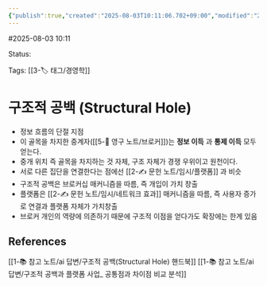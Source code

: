 ```yaml
---
{"publish":true,"created":"2025-08-03T10:11:06.702+09:00","modified":"2025-08-03T10:19:25.034+09:00","cssclasses":""}
---
```


#2025-08-03 10:11

Status: 

Tags: [[3-🏷️ 태그/경영학]]

# 구조적 공백 (Structural Hole)
- 정보 흐름의 단절 지점
- 이 골목을 차지한 중계자([[5-💎 영구 노트/브로커]])는 **정보 이득** 과 **통제 이득** 모두 얻는다.
- 중개 위치 즉 골목을 차지하는 것 자체, 구조 자체가 경쟁 우위이고 원천이다.
- 서로 다른 집단을 연결한다는 점에선 [[2-✍️ 문헌 노트/임시/플랫폼]] 과 비슷
- 구조적 공백은 브로커십 매커니즘을 따름, 즉 개입이 가치 창출
- 플랫폼은 [[2-✍️ 문헌 노트/임시/네트워크 효과]] 매커니즘을 따름, 즉 사용자 증가로 연결과 플랫폼 자체가 가치창출
- 브로커 개인의 역량에 의존하기 때문에 구조적 이점을 얻다가도 확장에는 한계 있음

## References
[[1-📚 참고 노트/ai 답변/구조적 공백(Structural Hole) 핸드북]]
[[1-📚 참고 노트/ai 답변/구조적 공백과 플랫폼 사업_ 공통점과 차이점 비교 분석]]